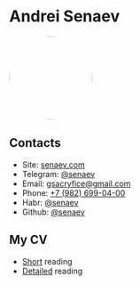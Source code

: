 # Andrei Senaev

<img
  src="https://senaev.com/img/avatar-head.webp"
  width="150"
  height="auto"
  style="border-radius:50%"
/>

## Contacts

-   Site: [senaev.com](https://senaev.com)
-   Telegram: [@senaev](https://senaev.t.me)
-   Email: [gsacryfice@gmail.com](mailto:gsacryfice@gmail.com)
-   Phone: [+7 (982) 699-04-00](tel:+79826990400)
-   Habr: [@senaev](https://habr.com/ru/users/senaev/publications/articles/)
-   Github: [@senaev](https://github.com/senaev/senaev.com)

## My CV

-   [Short](/cv/1min) reading
-   [Detailed](/cv/5min) reading
